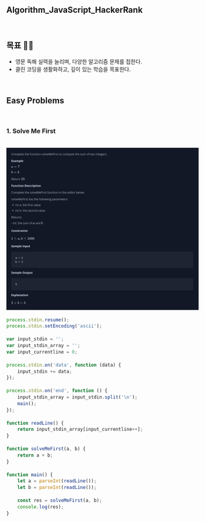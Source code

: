 ## Algorithm_JavaScript_HackerRank

<br>

## 목표 🙌🏻

- 영문 독해 실력을 늘리며, 다양한 알고리즘 문제를 접한다.
- 클린 코딩을 생활화하고, 깊이 있는 학습을 목표한다.

<br>

## Easy Problems

<br>

### 1. Solve Me First

<br>

<img src="./image/image01.png">

```javascript
process.stdin.resume();
process.stdin.setEncoding('ascii');

var input_stdin = '';
var input_stdin_array = '';
var input_currentline = 0;

process.stdin.on('data', function (data) {
	input_stdin += data;
});

process.stdin.on('end', function () {
	input_stdin_array = input_stdin.split('\n');
	main();
});

function readLine() {
	return input_stdin_array[input_currentline++];
}

function solveMeFirst(a, b) {
	return a + b;
}

function main() {
	let a = parseInt(readLine());
	let b = parseInt(readLine());

	const res = solveMeFirst(a, b);
	console.log(res);
}
```

<br>
